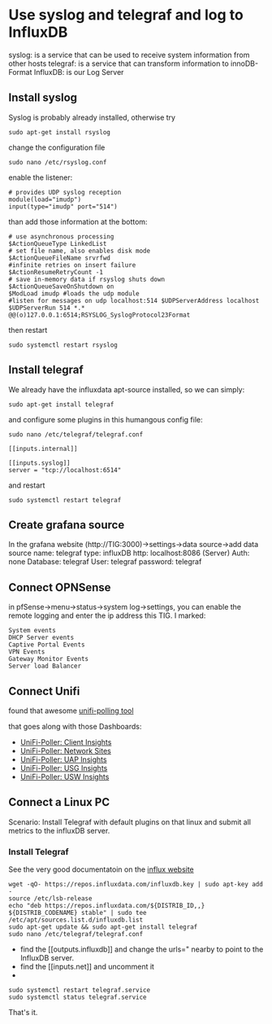 # Use syslog and telegraf and log to InfluxDB
syslog: is a service that can be used to receive system information from other hosts
telegraf: is a service that can transform information to innoDB-Format
InfluxDB: is our Log Server

## Install syslog
Syslog is probably already installed, otherwise try

    sudo apt-get install rsyslog


change the configuration file 

    sudo nano /etc/rsyslog.conf

enable the listener:

    # provides UDP syslog reception
    module(load="imudp")
    input(type="imudp" port="514")

than add those information at the bottom:

    # use asynchronous processing 
    $ActionQueueType LinkedList 
    # set file name, also enables disk mode 
    $ActionQueueFileName srvrfwd 
    #infinite retries on insert failure 
    $ActionResumeRetryCount -1 
    # save in-memory data if rsyslog shuts down 
    $ActionQueueSaveOnShutdown on 
    $ModLoad imudp #loads the udp module 
    #listen for messages on udp localhost:514 $UDPServerAddress localhost $UDPServerRun 514 *.* 
    @@(o)127.0.0.1:6514;RSYSLOG_SyslogProtocol23Format

then restart

    sudo systemctl restart rsyslog

## Install telegraf
We already have the influxdata apt-source installed, so we can simply:

    sudo apt-get install telegraf

and configure some plugins in this humangous config file:

    sudo nano /etc/telegraf/telegraf.conf

    [[inputs.internal]]

    [[inputs.syslog]]
    server = "tcp://localhost:6514"

and restart

    sudo systemctl restart telegraf

## Create grafana source
In the grafana website (http://TIG:3000)->settings->data source->add data source
    name: telegraf
    type: influxDB
    http: localhost:8086 (Server)
    Auth: none
    Database: telegraf
    User: telegraf password: telegraf

## Connect OPNSense
in pfSense->menu->status->system log->settings, you can enable the remote logging and enter the ip address this TIG.
I marked:

    System events
    DHCP Server events
    Captive Portal Events
    VPN Events
    Gateway Monitor Events
    Server load Balancer

## Connect Unifi
found that awesome [unifi-polling tool](https://github.com/davidnewhall/unifi-poller/wiki/Installation)

that goes along with those Dashboards:
- [UniFi-Poller: Client Insights](https://grafana.com/grafana/dashboards/10418)
- [UniFi-Poller: Network Sites](https://grafana.com/grafana/dashboards/10414)
- [UniFi-Poller: UAP Insights](https://grafana.com/grafana/dashboards/10415)
- [UniFi-Poller: USG Insights](https://grafana.com/grafana/dashboards/10416)
- [UniFi-Poller: USW Insights](https://grafana.com/grafana/dashboards/10417)



## Connect a Linux PC
Scenario: Install Telegraf with default plugins on that linux and submit all metrics to the influxDB server. 
### Install Telegraf
See the very good documentatoin on the [influx website](https://docs.influxdata.com/telegraf/v1.12/introduction/installation/)

    wget -qO- https://repos.influxdata.com/influxdb.key | sudo apt-key add -
    source /etc/lsb-release
    echo "deb https://repos.influxdata.com/${DISTRIB_ID,,} ${DISTRIB_CODENAME} stable" | sudo tee /etc/apt/sources.list.d/influxdb.list
    sudo apt-get update && sudo apt-get install telegraf
    sudo nano /etc/telegraf/telegraf.conf 

- find the \[\[outputs.influxdb\]\] and change the urls=" nearby to point to the InfluxDB server.
- find the \[\[inputs.net\]\] and uncomment it
- 

    sudo systemctl restart telegraf.service
    sudo systemctl status telegraf.service

That's it. 
